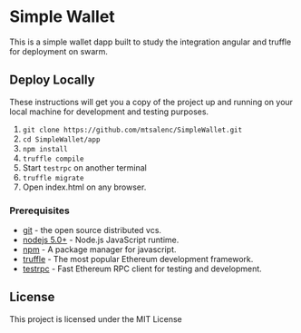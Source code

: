 # Simple Wallet
This is a simple wallet dapp built to study the integration angular and truffle for deployment on swarm.

## Deploy Locally

These instructions will get you a copy of the project up and running on your local machine for development and testing purposes.
1. ```git clone https://github.com/mtsalenc/SimpleWallet.git```
2. ```cd SimpleWallet/app```
3. ```npm install```
4. ```truffle compile```
5. Start ```testrpc``` on another terminal
6. ```truffle migrate```
7. Open index.html on any browser.


### Prerequisites
- [git](https://git-scm.com/-) - the  open source distributed vcs.
- [nodejs 5.0+](https://github.com/nodejs/node) - Node.js JavaScript runtime.
- [npm](https://github.com/npm/npm) - A package manager for javascript.
- [truffle](https://github.com/trufflesuite/truffle) - The most popular Ethereum development framework.
- [testrpc](https://github.com/ethereumjs/testrpc) - Fast Ethereum RPC client for testing and development.

## License

This project is licensed under the MIT License
